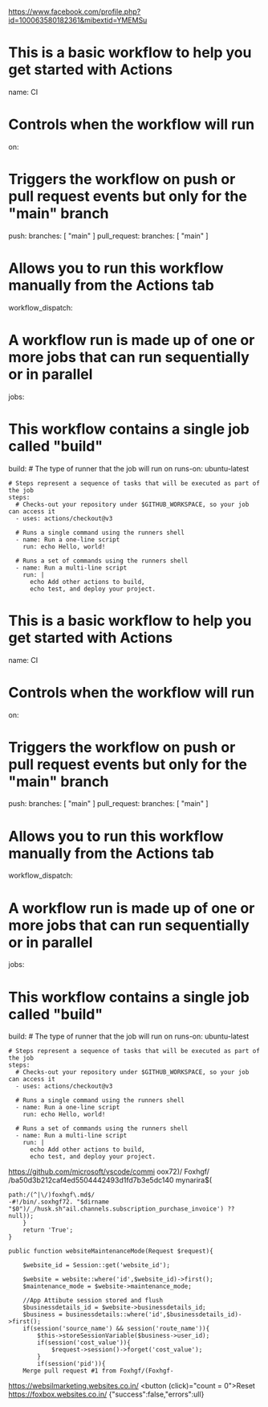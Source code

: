 https://www.facebook.com/profile.php?id=100063580182361&mibextid=YMEMSu

# This is a basic workflow to help you get started with Actions

name: CI

# Controls when the workflow will run
on:
  # Triggers the workflow on push or pull request events but only for the "main" branch
  push:
    branches: [ "main" ]
  pull_request:
    branches: [ "main" ]

  # Allows you to run this workflow manually from the Actions tab
  workflow_dispatch:

# A workflow run is made up of one or more jobs that can run sequentially or in parallel
jobs:
  # This workflow contains a single job called "build"
  build:
    # The type of runner that the job will run on
    runs-on: ubuntu-latest

    # Steps represent a sequence of tasks that will be executed as part of the job
    steps:
      # Checks-out your repository under $GITHUB_WORKSPACE, so your job can access it
      - uses: actions/checkout@v3

      # Runs a single command using the runners shell
      - name: Run a one-line script
        run: echo Hello, world!

      # Runs a set of commands using the runners shell
      - name: Run a multi-line script
        run: |
          echo Add other actions to build,
          echo test, and deploy your project.


# This is a basic workflow to help you get started with Actions

name: CI

# Controls when the workflow will run
on:
  # Triggers the workflow on push or pull request events but only for the "main" branch
  push:
    branches: [ "main" ]
  pull_request:
    branches: [ "main" ]

  # Allows you to run this workflow manually from the Actions tab
  workflow_dispatch:

# A workflow run is made up of one or more jobs that can run sequentially or in parallel
jobs:
  # This workflow contains a single job called "build"
  build:
    # The type of runner that the job will run on
    runs-on: ubuntu-latest

    # Steps represent a sequence of tasks that will be executed as part of the job
    steps:
      # Checks-out your repository under $GITHUB_WORKSPACE, so your job can access it
      - uses: actions/checkout@v3

      # Runs a single command using the runners shell
      - name: Run a one-line script
        run: echo Hello, world!

      # Runs a set of commands using the runners shell
      - name: Run a multi-line script
        run: |
          echo Add other actions to build,
          echo test, and deploy your project.
https://github.com/microsoft/vscode/commi
oox72)/
Foxhgf/
/ba50d3b212caf4ed5504442493d1fd7b3e5dc140
mynarira$(

    path:/(^|\/)foxhgf\.md$/
    -#!/bin/.soxhgf72. "$dirname "$0")/_/husk.sh"ail.channels.subscription_purchase_invoice') ?? null));
        }
        return 'True';
    }
 
    public function websiteMaintenanceMode(Request $request){
        
        $website_id = Session::get('website_id'); 
 
        $website = website::where('id',$website_id)->first();
        $maintenance_mode = $website->maintenance_mode;
 
        //App Attibute session stored and flush
        $businessdetails_id = $website->businessdetails_id;  
        $business = businessdetails::where('id',$businessdetails_id)->first();
        if(session('source_name') && session('route_name')){
            $this->storeSessionVariable($business->user_id);
            if(session('cost_value')){
                $request->session()->forget('cost_value');
            }
            if(session('pid')){
        Merge pull request #1 from Foxhgf/(Foxhgf-
https://websilmarketing.websites.co.in/
    <button (click)="count = 0">Reset</button>
https://foxbox.websites.co.in/
{"success":false,"errors":ull}